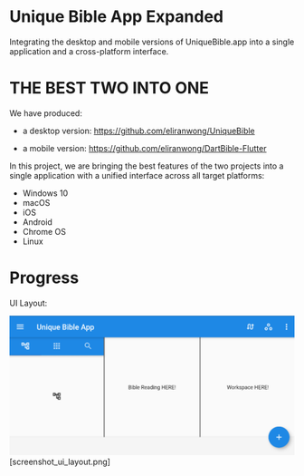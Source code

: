# Unique Bible App Expanded
Integrating the desktop and mobile versions of UniqueBible.app into a single application and a cross-platform interface.

# THE BEST TWO INTO ONE

We have produced:

- a desktop version: https://github.com/eliranwong/UniqueBible

- a mobile version: https://github.com/eliranwong/DartBible-Flutter

In this project, we are bringing the best features of the two projects into a single application with a unified interface across all target platforms:
* Windows 10
* macOS
* iOS
* Android
* Chrome OS
* Linux

# Progress

UI Layout:


<img src="screenshot_ui_layout.png">
[screenshot_ui_layout.png]
